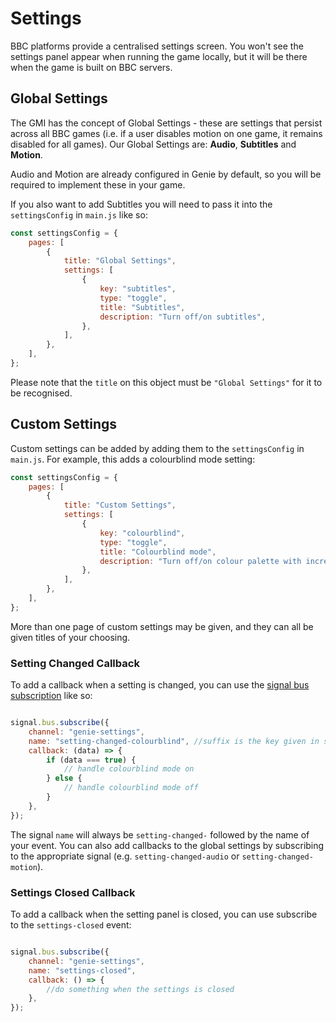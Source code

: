 # Settings

BBC platforms provide a centralised settings screen. You won't see the settings panel appear when running the game locally, but it will be there when the game is built on BBC servers.

## Global Settings

The GMI has the concept of Global Settings - these are settings that persist across all BBC games (i.e. if a user disables motion on one game, it remains disabled for all games). Our Global Settings are: **Audio**, **Subtitles** and **Motion**.

Audio and Motion are already configured in Genie by default, so you will be required to implement these in your game.

If you also want to add Subtitles you will need to pass it into the `settingsConfig` in `main.js` like so:

```javascript
const settingsConfig = {
    pages: [
        {
            title: "Global Settings",
            settings: [
                {
                    key: "subtitles",
                    type: "toggle",
                    title: "Subtitles",
                    description: "Turn off/on subtitles",
                },
            ],
        },
    ],
};
```

Please note that the `title` on this object must be `"Global Settings"` for it to be recognised.

## Custom Settings

Custom settings can be added by adding them to the `settingsConfig` in `main.js`. For example, this adds a colourblind mode setting:

```javascript
const settingsConfig = {
    pages: [
        {
            title: "Custom Settings",
            settings: [
                {
                    key: "colourblind",
                    type: "toggle",
                    title: "Colourblind mode",
                    description: "Turn off/on colour palette with increased contrast",
                },
            ],
        },
    ],
};
```

More than one page of custom settings may be given, and they can all be given titles of your choosing.


### Setting Changed Callback

To add a callback when a setting is changed, you can use the [signal bus subscription](./signal-bus.md#subscription-example) like so:

```javascript

signal.bus.subscribe({
    channel: "genie-settings",
    name: "setting-changed-colourblind", //suffix is the key given in settingsConfig object above
    callback: (data) => {
        if (data === true) {
            // handle colourblind mode on
        } else {
            // handle colourblind mode off
        }
    },
});

```

The signal `name` will always be `setting-changed-` followed by the name of your event. You can also add callbacks to the global settings by subscribing to the appropriate signal (e.g. `setting-changed-audio` or `setting-changed-motion`).

### Settings Closed Callback

To add a callback when the setting panel is closed, you can use subscribe to the `settings-closed` event:

```javascript

signal.bus.subscribe({
    channel: "genie-settings",
    name: "settings-closed",
    callback: () => {
        //do something when the settings is closed
    },
});

```
